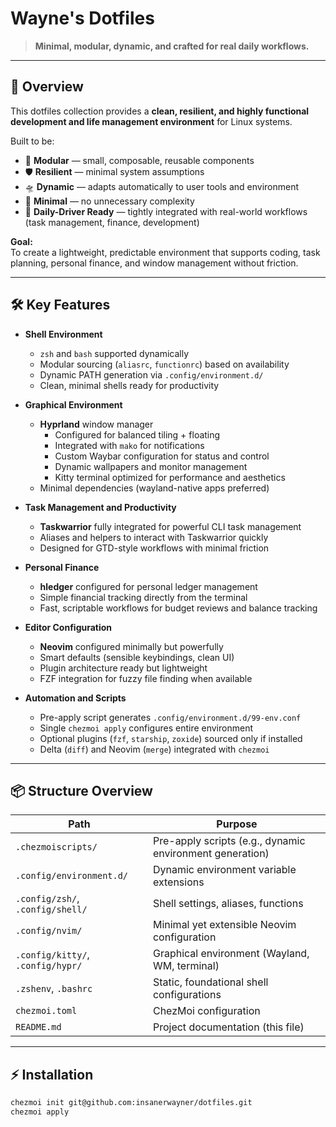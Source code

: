 # Wayne's Dotfiles

> **Minimal, modular, dynamic, and crafted for real daily workflows.**

---

## 📜 Overview

This dotfiles collection provides a **clean, resilient, and highly functional development and life management environment** for Linux systems.

Built to be:
- 🧩 **Modular** — small, composable, reusable components
- 🛡 **Resilient** — minimal system assumptions
- 🛸 **Dynamic** — adapts automatically to user tools and environment
- 🧹 **Minimal** — no unnecessary complexity
- 🚀 **Daily-Driver Ready** — tightly integrated with real-world workflows (task management, finance, development)

**Goal:**  
To create a lightweight, predictable environment that supports coding, task planning, personal finance, and window management without friction.

---

## 🛠 Key Features

- **Shell Environment**
  - `zsh` and `bash` supported dynamically
  - Modular sourcing (`aliasrc`, `functionrc`) based on availability
  - Dynamic PATH generation via `.config/environment.d/`
  - Clean, minimal shells ready for productivity

- **Graphical Environment**
  - **Hyprland** window manager
    - Configured for balanced tiling + floating
    - Integrated with `mako` for notifications
    - Custom Waybar configuration for status and control
    - Dynamic wallpapers and monitor management
    - Kitty terminal optimized for performance and aesthetics
  - Minimal dependencies (wayland-native apps preferred)

- **Task Management and Productivity**
  - **Taskwarrior** fully integrated for powerful CLI task management
  - Aliases and helpers to interact with Taskwarrior quickly
  - Designed for GTD-style workflows with minimal friction

- **Personal Finance**
  - **hledger** configured for personal ledger management
  - Simple financial tracking directly from the terminal
  - Fast, scriptable workflows for budget reviews and balance tracking

- **Editor Configuration**
  - **Neovim** configured minimally but powerfully
  - Smart defaults (sensible keybindings, clean UI)
  - Plugin architecture ready but lightweight
  - FZF integration for fuzzy file finding when available

- **Automation and Scripts**
  - Pre-apply script generates `.config/environment.d/99-env.conf`
  - Single `chezmoi apply` configures entire environment
  - Optional plugins (`fzf`, `starship`, `zoxide`) sourced only if installed
  - Delta (`diff`) and Neovim (`merge`) integrated with `chezmoi`

---

## 📦 Structure Overview

| Path | Purpose |
|------|---------|
| `.chezmoiscripts/` | Pre-apply scripts (e.g., dynamic environment generation) |
| `.config/environment.d/` | Dynamic environment variable extensions |
| `.config/zsh/`, `.config/shell/` | Shell settings, aliases, functions |
| `.config/nvim/` | Minimal yet extensible Neovim configuration |
| `.config/kitty/`, `.config/hypr/` | Graphical environment (Wayland, WM, terminal) |
| `.zshenv`, `.bashrc` | Static, foundational shell configurations |
| `chezmoi.toml` | ChezMoi configuration |
| `README.md` | Project documentation (this file) |

---

## ⚡ Installation

```bash
chezmoi init git@github.com:insanerwayner/dotfiles.git
chezmoi apply
```
